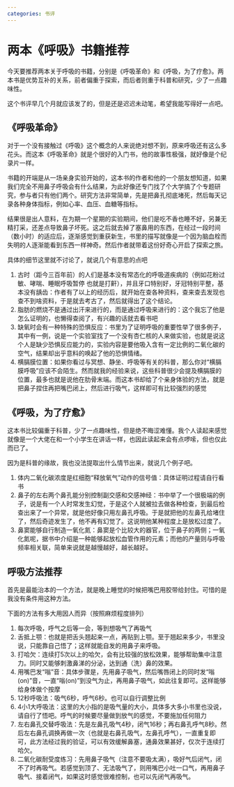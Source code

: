 ```yaml
---
categories: 书评
---
```


# 两本《呼吸》书籍推荐

今天要推荐两本关于呼吸的书籍，分别是《呼吸革命》和《呼吸，为了疗愈》。两本书是优势互补的关系，前者偏重于探索，而后者则重于科普和研究，少了一点趣味性。

这个书评早几个月就应该发了的，但是还是迟迟未动笔，希望我能写得好一点吧。

## 《呼吸革命》

对于一个没有接触过《呼吸》这个概念的人来说绝对想不到，原来呼吸还有这么多花头。而这本《呼吸革命》就是个很好的入门书，他的故事性极强，就好像是个纪录片一样。

书籍的开端是从一场亲身实验开始的，这本书的作者和他的一个朋友想知道，如果我们完全不用鼻子呼吸会有什么结果，为此好像还专门找了个大学搞了个专题研究，参与者只有他们两个。研究方法非常简单，先是把鼻孔彻底堵死，然后每天记录各种身体指标，例如心率、血压、血糖等指标。

结果很是出人意料，在为期一个星期的实验期间，他们是吃不香也睡不好，另兼无精打采，还差点导致鼻子坏死。这之后就去掉了塞鼻用的东西，在经过一段时间（数小时）的适应后，逐渐感觉到重获新生，书里的描写就像是一个因为脑血栓而失明的人逐渐能看到东西一样神奇。然后作者就带着这份好奇心开启了探索之旅。

具体的细节这里就不讨论了，就说几个有意思的点吧

1. 古时（距今三百年前）的人们是基本没有常态化的呼吸道疾病的（例如花粉过敏、哮喘、睡眠呼吸暂停 也就是打鼾），并且牙口特别好，牙冠特别平整，基本没有龋齿：作者有了以上的经历后，就开始在查各种资料，查来查去发现也查不到啥资料，于是就去考古了，然后就得出了这个结论。
2. 脂肪的燃烧不是通过出汗来进行的，而是通过呼吸来进行的：这个我忘了他是怎么证明的，也懒得查阅了，有兴趣的话就去看书吧
3. 缺氧时会有一种特殊的恐惧反应：书里为了证明呼吸的重要性举了很多例子，其中有一例，说是一个实验室找了一个没有杏仁核的人来做实验，也就是说这个人是缺少恐惧反应能力的，实验内容是要他吸入含有一定比例的二氧化碳的空气，结果却出乎意料的唤起了他的恐惧情绪。
4. 横膈膜位置：如果你看过与冥想、静坐、呼吸等有关的科普，那么你对“横膈膜呼吸”应该不会陌生。然而就我的经验来说，这些科普很少会提及横膈膜的位置，最多也就是说他在肋骨末端。而这本书却给了个亲身体验的方法，就是把鼻子捏住再把嘴巴闭上，然后进行吸气，这样即可有比较强烈的感觉

## 《呼吸，为了疗愈》

这本书比较偏重于科普，少了一点趣味性，但是绝不晦涩难懂。我个人读起来感觉就像是一个大佬在和一个小学生在讲话一样，也因此读起来会有点啰嗦，但也仅此而已了。

因为是科普的缘故，我也没法提取出什么情节出来，就说几个例子吧。

1. 体内二氧化碳浓度是红细胞“释放氧气”动作的信号值：具体证明过程请自行看书
2. 鼻子的左右两个鼻孔能分别控制副交感和交感神经：书中举了一个很极端的例子，说是有一个人时常发生幻觉，于是这个人就被拉去做各种检查，到最后检查出来了一个异常，就是他好像只用左鼻孔呼吸。于是就把他的左鼻孔给堵住了，然后奇迹发生了，他不再有幻觉了。这说明他某种程度上是放松过度了。
3. 鼻窦能够自行制造一氧化氮：鼻窦是个比较大的器官，位于鼻子的两侧；一氧化氮呢，据书中介绍是一种能够起放松血管作用的元素；而他的产量则与呼吸频率相关联，简单来说就是越慢越好，越长越好。

## 呼吸方法推荐

首先是最能治本的一个方法，就是晚上睡觉的时候把嘴巴用胶带给封住。可惜的是我没有条件用这种方法。

下面的方法有多大用因人而异（按照麻烦程度排列）

1. 每次呼吸，呼气之后等一会，等到想吸气了再吸气
2. 舌抵上颚：也就是把舌头翘起来一点，再贴到上颚。至于翘起来多少，书里没说，只能靠自己悟了；这样就能自发的用鼻子来呼吸。
3. 打哈欠：连续打5次以上的哈欠，会有比较强的放松效果，能够帮助集中注意力。同时又能够刺激鼻涕的分泌，达到通（洗）鼻的效果。
4. 用嘴巴发“嗡”音：具体步骤是，先用鼻子吸气，然后嘴唇闭上的同时发“嗡(on)”音，一直“嗡(on)”到没气为止，再用鼻子吸气，如此往复即可。这样能够给身体做个按摩
5. 12秒呼吸法：吸气6秒，呼气6秒。也可以自行调整比例
6. 4小1大呼吸法：这里的大小指的是吸气量的大小，具体多大多小书里也没说，请自行了悟吧。呼气的时候要尽量做到放气的感觉，不要施加任何阻力
7. 左右鼻孔交替呼吸法：先是左鼻孔吸气4秒，闭气16秒；再右鼻孔呼气8秒。然后左右鼻孔调换再做一次（也就是右鼻孔吸气，左鼻孔呼气），一直重复即可，此方法经过我的验证，可以有效缓解鼻塞，通鼻效果甚好，仅次于连续打哈欠。
8. 二氧化碳耐受度练习：先用鼻子吸气（注意不要吸太满），吸好气后闭气，闭不了时再吸气。若感觉到顶了、无法吸气了，则用嘴巴小吐一口气，再用鼻子吸气、接着闭气，如果这时感觉很难控制，也可以先闭气再吸气。
